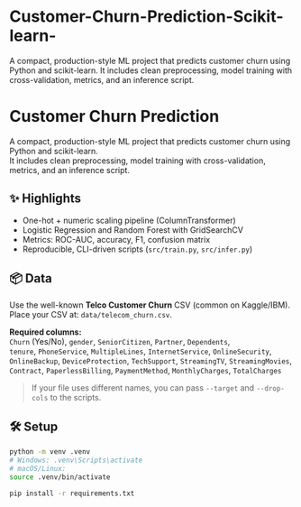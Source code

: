 # Customer-Churn-Prediction-Scikit-learn-
A compact, production-style ML project that predicts customer churn using Python and scikit-learn.   It includes clean preprocessing, model training with cross-validation, metrics, and an inference script.
# Customer Churn Prediction

A compact, production-style ML project that predicts customer churn using Python and scikit-learn.  
It includes clean preprocessing, model training with cross-validation, metrics, and an inference script.

## ✨ Highlights
- One-hot + numeric scaling pipeline (ColumnTransformer)
- Logistic Regression and Random Forest with GridSearchCV
- Metrics: ROC-AUC, accuracy, F1, confusion matrix
- Reproducible, CLI-driven scripts (`src/train.py`, `src/infer.py`)

## 📦 Data
Use the well-known **Telco Customer Churn** CSV (common on Kaggle/IBM).  
Place your CSV at: `data/telecom_churn.csv`.

**Required columns:**  
`Churn` (Yes/No), `gender`, `SeniorCitizen`, `Partner`, `Dependents`,  
`tenure`, `PhoneService`, `MultipleLines`, `InternetService`, `OnlineSecurity`,  
`OnlineBackup`, `DeviceProtection`, `TechSupport`, `StreamingTV`, `StreamingMovies`,  
`Contract`, `PaperlessBilling`, `PaymentMethod`, `MonthlyCharges`, `TotalCharges`

> If your file uses different names, you can pass `--target` and `--drop-cols` to the scripts.

## 🛠️ Setup
```bash
python -m venv .venv
# Windows: .venv\Scripts\activate
# macOS/Linux:
source .venv/bin/activate

pip install -r requirements.txt
